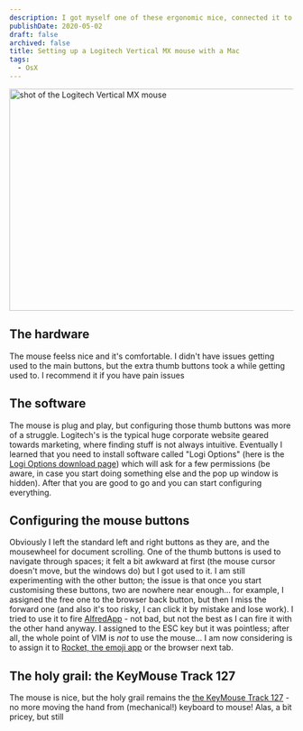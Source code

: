 ```yaml
---
description: I got myself one of these ergonomic mice, connected it to my Mac and configured the extra buttons. I like it
publishDate: 2020-05-02
draft: false
archived: false
title: Setting up a Logitech Vertical MX mouse with a Mac
tags:
  - OsX
---
```


<a href="https://www.logitech.com/en-us/product/mx-vertical-ergonomic-mouse" title="Logitech product page for the Vertical MX mouse"><img class="intro-image" src="https://www.logitech.com/assets/65520/10/mx-vertical-pdp.jpg" width="700" height="394" alt="shot of the Logitech Vertical MX mouse"></a>

## The hardware

The mouse feelss nice and it's comfortable. I didn't have issues getting used to the main buttons, but the extra thumb buttons took a while getting used to. I recommend it if you have pain issues

## The software

The mouse is plug and play, but configuring those thumb buttons was more of a struggle. Logitech's is the typical huge corporate website geared towards marketing, where finding stuff is not always intuitive. Eventually I learned that you need to install software called "Logi Options" (here is the [Logi Options download page](https://www.logitech.com/en-us/product/options)) which will ask for a few permissions (be aware, in case you start doing something else and the pop up window is hidden). After that you are good to go and you can start configuring everything.

## Configuring the mouse buttons

Obviously I left the standard left and right buttons as they are, and the mousewheel for document scrolling. One of the thumb buttons is used to navigate through spaces; it felt a bit awkward at first (the mouse cursor doesn't move, but the windows do) but I got used to it. I am still experimenting with the other button; the issue is that once you start customising these buttons, two are nowhere near enough... for example, I assigned the free one to the browser back button, but then I miss the forward one (and also it's too risky, I can click it by mistake and lose work). I tried to use it to fire [AlfredApp](<https://en.wikipedia.org/wiki/Alfred_(software)>) - not bad, but not the best as I can fire it with the other hand anyway. I assigned to the ESC key but it was pointless; after all, the whole point of VIM is _not_ to use the mouse... I am now considering is to assign it to [Rocket, the emoji app](https://matthewpalmer.net/rocket/) or the browser next tab.

## The holy grail: the KeyMouse Track 127

The mouse is nice, but the holy grail remains the [the KeyMouse Track 127](https://www.keymouse.com/catalog/keymouse/keymouse-track-125-3d-printed-assembled) - no more moving the hand from (mechanical!) keyboard to mouse! Alas, a bit pricey, but still
